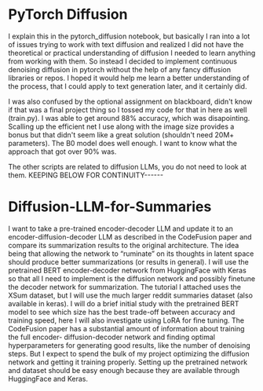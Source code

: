 # PyTorch Diffusion

I explain this in the pytorch_diffusion notebook, but basically I ran into a lot of issues trying to work with text diffusion and realized I did not have the theoretical or practical understanding of diffusion I needed to learn anything from working with them. So instead I decided to implement continuous denoising diffusion in pytorch without the help of any fancy diffusion libraries or repos. I hoped it would help me learn a better understanding of the process, that I could apply to text generation later, and it certainly did.

I was also confused by the optional assignment on blackboard, didn't know if that was a final project thing so I tossed my code for that in here as well (train.py). I was able to get around 88% accuracy, which was disapointing. Scalling up the efficient net I use along with the image size provides a bonus but that didn't seem like a great solution (shouldn't need 20M+ parameters). The B0 model does well enough. I want to know what the approach that got over 90% was.

The other scripts are related to diffusion LLMs, you do not need to look at them.
KEEPING BELOW FOR CONTINUITY------

# Diffusion-LLM-for-Summaries

I want to take a pre-trained encoder-decoder LLM and update it to an encoder-diffusion-decoder 
LLM as described in the CodeFusion paper and compare its summarization results to the original
architecture. The idea being that allowing the network to “ruminate” on its thoughts in latent 
space should produce better summarizations (or results in general). I will use the pretrained 
BERT encoder-decoder network from HuggingFace with Keras so that all I need to implement is
the diffusion network and possibly finetune the decoder network for summarization.
The tutorial I attached uses the XSum dataset, but I will use the much larger reddit summaries 
dataset (also available in keras). I will do a brief initial study with the pretrained BERT model to 
see which size has the best trade-off between accuracy and training speed, here I will also 
investigate using LoRA for fine tuning.
The CodeFusion paper has a substantial amount of information about training the full encoder-
diffusion-decoder network and finding optimal hyperparameters for generating good results, like 
the number of denoising steps. But I expect to spend the bulk of my project optimizing the 
diffusion network and getting it training properly. Setting up the pretrained network and dataset 
should be easy enough because they are available through HuggingFace and Keras.
